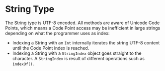 # String Type

The String type is UTF-8 encoded. All methods are aware of Unicode Code Points, which means a Code Point access may be inefficient in large strings depending on what the programmer uses as index:

- Indexing a String with an `Int` internally iterates the string UTF-8 content until the Code Point index is reached.
- Indexing a String with a `StringIndex` object goes straight to the character. A `StringIndex` is result of different operations such as `indexOf()`.